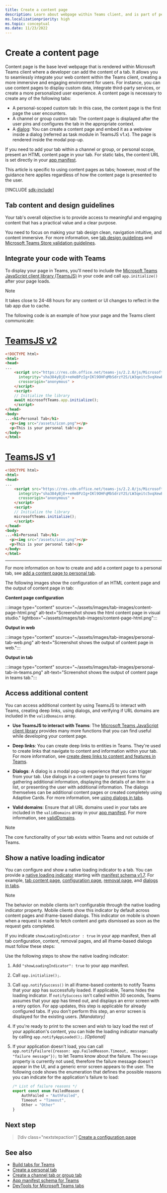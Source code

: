 ```yaml
---
title: Create a content page
description: Learn about webpage within Teams client, and is part of personal, channel, or group custom tab. Create content page and embed it as webview inside dialog (task module).
ms.localizationpriority: high
ms.topic: conceptual
ms.date: 11/23/2022
---
```


# Create a content page

Content page is the base level webpage that is rendered within Microsoft Teams client where a developer can add the content of a tab. It allows you to seamlessly integrate your web content within the Teams client, creating a more immersive and engaging environment for users. For instance, you can use content pages to display custom data, integrate third-party services, or create a more personalized user experience. A content page is necessary to create any of the following tabs:

* A personal-scoped custom tab: In this case, the content page is the first page the user encounters.
* A channel or group custom tab: The content page is displayed after the user pins and configures the tab in the appropriate context.
* A [dialog](~/task-modules-and-cards/what-are-task-modules.md): You can create a content page and embed it as a webview inside a dialog (referred as task module in TeamsJS v1.x). The page is rendered inside the modal pop-up.

If you need to add your tab within a channel or group, or personal scope, present an HTML content page in your tab. For static tabs, the content URL is set directly in your [app manifest](../../../resources/schema/manifest-schema.md#statictabs).

This article is specific to using content pages as tabs; however, most of the guidance here applies regardless of how the content page is presented to the user.

[!INCLUDE [sdk-include](~/includes/sdk-include.md)]

## Tab content and design guidelines

Your tab's overall objective is to provide access to meaningful and engaging content that has a practical value and a clear purpose.

You need to focus on making your tab design clean, navigation intuitive, and content immersive. For more information, see [tab design guidelines](~/tabs/design/tabs.md) and [Microsoft Teams Store validation guidelines](~/concepts/deploy-and-publish/appsource/prepare/teams-store-validation-guidelines.md).

## Integrate your code with Teams

To display your page in Teams, you'll need to include the [Microsoft Teams JavaScript client library (TeamsJS)](/javascript/api/overview/msteams-client#microsoft-teams-javascript-client-library) in your code and call `app.initialize()` after your page loads.

> [!NOTE]
> It takes close to 24-48 hours for any content or UI changes to reflect in the tab app due to cache.

The following code is an example of how your page and the Teams client communicate:

# [TeamsJS v2](#tab/teamsjs-v2)

```html
<!DOCTYPE html>
<html>
<head>
...
    <script src="https://res.cdn.office.net/teams-js/2.2.0/js/MicrosoftTeams.min.js" 
      integrity="sha384yBjE++eHeBPzIg+IKl9OHFqMbSdrzY2S/LW3qeitc5vqXewEYRWegByWzBN/chRh" 
      crossorigin="anonymous" >
    </script>
    <script>
    // Initialize the library
    await microsoftTeams.app.initialize();
    </script>
</head>
<body>
...<h1>Personal Tab</h1>
  <p><img src="/assets/icon.png"></p>
  <p>This is your personal tab!</p>
</body>
</html>
```

# [TeamsJS v1](#tab/teamsjs-v1)

```html
<!DOCTYPE html>
<html>
<head>
...
    <script src="https://res.cdn.office.net/teams-js/2.2.0/js/MicrosoftTeams.min.js" 
      integrity="sha384yBjE++eHeBPzIg+IKl9OHFqMbSdrzY2S/LW3qeitc5vqXewEYRWegByWzBN/chRh" 
      crossorigin="anonymous" >
    </script>
    <script>
    // Initialize the library
    microsoftTeams.initialize();
    </script>
</head>
<body>
...<h1>Personal Tab</h1>
  <p><img src="/assets/icon.png"></p>
  <p>This is your personal tab!</p>
</body>
</html>
```

***

For more information on how to create and add a content page to a personal tab, see [add a content page to personal tab](../create-personal-tab.md#add-a-content-page-to-the-personal-tab).

The following images show the configuration of an HTML content page and the output of content page in tab:

**Content page configuration**

:::image type="content" source="~/assets/images/tab-images/content-page-html.png" alt-text="Screenshot shows the html content page in visual studio." lightbox="~/assets/images/tab-images/content-page-html.png":::

**Output in web**

:::image type="content" source="~/assets/images/tab-images/personal-tab-web.png" alt-text="Screenshot shows the output of content page in web.":::

**Output in tab**

:::image type="content" source="~/assets/images/tab-images/personal-tab-in-teams.png" alt-text="Screenshot shows the output of content page in teams tab.":::

## Access additional content

You can access additional content by using TeamsJS to interact with Teams, creating deep links, using dialogs, and verifying if URL domains are included in the `validDomains` array.

* **Use TeamsJS to interact with Teams**: The [Microsoft Teams JavaScript client library](~/tabs/how-to/using-teams-client-library.md) provides many more functions that you can find useful while developing your content page.

* **Deep links**: You can create deep links to entities in Teams. They're used to create links that navigate to content and information within your tab. For more information, see [create deep links to content and features in Teams](~/concepts/build-and-test/deep-links.md).

* **Dialogs**: A dialog is a modal pop-up experience that you can trigger from your tab. Use dialogs in a content page to present forms for gathering additional information, displaying the details of an item in a list, or presenting the user with additional information. The dialogs themselves can be additional content pages or created completely using Adaptive Cards. For more information, see [using dialogs in tabs](~/task-modules-and-cards/task-modules/task-modules-tabs.md).

* **Valid domains**: Ensure that all URL domains used in your tabs are included in the `validDomains` array in your [app manifest](~/concepts/build-and-test/apps-package.md). For more information, see [validDomains](~/resources/schema/manifest-schema.md#validdomains).

> [!NOTE]
> The core functionality of your tab exists within Teams and not outside of Teams.

## Show a native loading indicator

You can configure and show a native loading indicator to a tab. You can provide a [native loading indicator](../../../resources/schema/manifest-schema.md#showloadingindicator) starting with [manifest schema v1.7](../../../resources/schema/manifest-schema.md). For example, [tab content page](#integrate-your-code-with-teams), [configuration page](configuration-page.md), [removal page](removal-page.md), and [dialogs in tabs](../../../task-modules-and-cards/task-modules/task-modules-tabs.md).

> [!NOTE]
>
> The behavior on mobile clients isn't configurable through the native loading indicator property. Mobile clients show this indicator by default across content pages and iframe-based dialogs. This indicator on mobile is shown when a request is made to fetch content and gets dismissed as soon as the request gets completed.

If you indicate `showLoadingIndicator : true`  in your app manifest, then all tab configuration, content, removal pages, and all iframe-based dialogs must follow these steps:

Use the following steps to show the native loading indicator:

1. Add `"showLoadingIndicator": true` to your app manifest.

1. Call `app.initialize();`.

1. Call `app.notifySuccess()` in all iframe-based contents to notify Teams that your app has successfully loaded. If applicable, Teams hides the loading indicator. If `notifySuccess`  isn't called within 30 seconds, Teams assumes that your app has timed out, and displays an error screen with a retry option. For app updates, this step is applicable for already configured tabs. If you don't perform this step, an error screen is displayed for the existing users. *[Mandatory]*

1. If you're ready to print to the screen and wish to lazy load the rest of your application's content, you can hide the loading indicator manually by calling `app.notifyAppLoaded();`. *[Optional]*

1. If your application doesn't load, you can call `app.notifyFailure({reason: app.FailedReason.Timeout, message: "failure message"});` to let Teams know about the failure. The `message` property is currently not used, therefore the failure message doesn't appear in the UI, and a generic error screen appears to the user. The following code shows the enumeration that defines the possible reasons you can indicate for the application's failure to load:

    ```typescript
    /* List of failure reasons */
    export const enum FailedReason {
        AuthFailed = "AuthFailed",
        Timeout = "Timeout",
        Other = "Other"
    }
    ```

## Next step

> [!div class="nextstepaction"]
> [Create a configuration page](~/tabs/how-to/create-tab-pages/configuration-page.md)

## See also

* [Build tabs for Teams](../../what-are-tabs.md)
* [Create a personal tab](../create-personal-tab.md)
* [Create a channel tab or group tab](../create-channel-group-tab.md)
* [App manifest schema for Teams](../../../resources/schema/manifest-schema.md)
* [DevTools for Microsoft Teams tabs](~/tabs/how-to/developer-tools.md)
